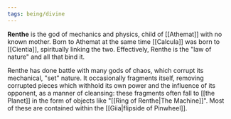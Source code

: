 ```yaml
---
tags: being/divine
---
```

**Renthe** is the god of mechanics and physics, child of [[Athemat]] with no known mother. Born to Athemat at the same time [[Calcula]] was born to [[Cientia]], spiritually linking the two. Effectively, Renthe is the "law of nature" and all that bind it.

Renthe has done battle with many gods of chaos, which corrupt its mechanical, "set" nature. It occasionally fragments itself, removing corrupted pieces which withhold its own power and the influence of its opponent, as a manner of cleansing: these fragments often fall to [[the Planet]] in the form of objects like "[[Ring of Renthe|The Machine]]". Most of these are contained within the [[Giia|flipside of Pinwheel]].
